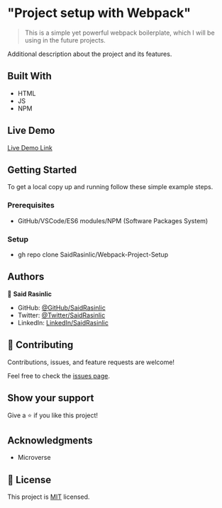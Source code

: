 # "Project setup with Webpack"

> This is a simple yet powerful webpack boilerplate, which I will be using in the future projects.

Additional description about the project and its features.

## Built With

- HTML
- JS
- NPM

## Live Demo

[Live Demo Link](https://saidrasinlic.github.io/Webpack-Project-Setup/)

## Getting Started

To get a local copy up and running follow these simple example steps.

### Prerequisites

- GitHub/VSCode/ES6 modules/NPM (Software Packages System)

### Setup

- gh repo clone SaidRasinlic/Webpack-Project-Setup

## Authors

👤 **Said Rasinlic**

- GitHub: [@GitHub/SaidRasinlic](https://github.com/SaidRasinlic)
- Twitter: [@Twitter/SaidRasinlic](https://twitter.com/SaidRasinlic)
- LinkedIn: [LinkedIn/SaidRasinlic](https://www.linkedin.com/in/saidrasinlic)

## 🤝 Contributing

Contributions, issues, and feature requests are welcome!

Feel free to check the [issues page](../../issues/).

## Show your support

Give a ⭐️ if you like this project!

## Acknowledgments

- Microverse 

## 📝 License

This project is [MIT](LICENSE) licensed.